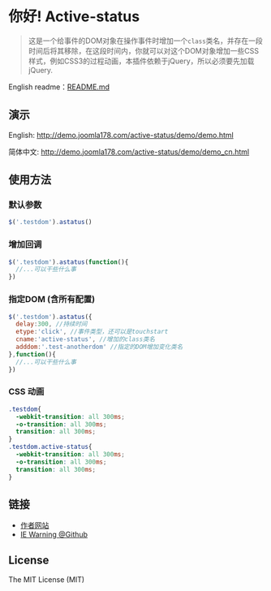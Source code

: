 你好! Active-status
===

> 这是一个给事件的DOM对象在操作事件时增加一个`class`类名，并存在一段时间后将其移除，在这段时间内，你就可以对这个DOM对象增加一些CSS样式，例如CSS3的过程动画，本插件依赖于jQuery，所以必须要先加载jQuery.

English readme：[README.md](README.md)

## 演示

English: http://demo.joomla178.com/active-status/demo/demo.html

简体中文: http://demo.joomla178.com/active-status/demo/demo_cn.html

## 使用方法

### 默认参数

```javascript
$('.testdom').astatus()
```

### 增加回调

```javascript
$('.testdom').astatus(function(){
  //...可以干些什么事
})
```

### 指定DOM (含所有配置)

```javascript
$('.testdom').astatus({
  delay:300, //持续时间
  etype:'click', //事件类型，还可以是touchstart
  cname:'active-status', //增加的class类名
  adddom:'.test-anotherdom' //指定的DOM增加变化类名
},function(){
  //...可以干些什么事
})
```

### CSS 动画

```CSS
.testdom{
  -webkit-transition: all 300ms;
  -o-transition: all 300ms;
  transition: all 300ms;
}
.testdom.active-status{
  -webkit-transition: all 300ms;
  -o-transition: all 300ms;
  transition: all 300ms;
}
```

## 链接

* [作者网站](http://www.joomla178.com)
* [IE Warning @Github](https://github.com/shionphan/iewarning)

## License

The MIT License (MIT)
